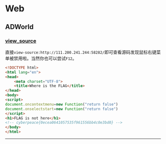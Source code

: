 # Web

## ADWorld

### [view_source](https://adworld.xctf.org.cn/task/answer?type=web&number=3&grade=0&id=5061)

直接`view-source:http://111.200.241.244:58282/`即可查看源码发现鼠标右键菜单被禁用啦。当然你也可以尝试`F12`。

```html
<!DOCTYPE html>
<html lang="en">
<head>
    <meta charset="UTF-8">
    <title>Where is the FLAG</title>
</head>
<body>
<script>
document.oncontextmenu=new Function("return false")
document.onselectstart=new Function("return false")
</script>
<h1>FLAG is not here</h1>
<!-- cyberpeace{0ecea0641057535f961556bb4c0e3bd0} -->
</body>
</html>
```

------

#### 
